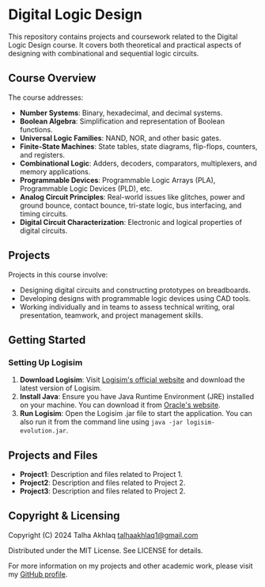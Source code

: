 # Digital Logic Design

This repository contains projects and coursework related to the Digital Logic Design course. It covers both theoretical and practical aspects of designing with combinational and sequential logic circuits.

## Course Overview

The course addresses:

- **Number Systems**: Binary, hexadecimal, and decimal systems.
- **Boolean Algebra**: Simplification and representation of Boolean functions.
- **Universal Logic Families**: NAND, NOR, and other basic gates.
- **Finite-State Machines**: State tables, state diagrams, flip-flops, counters, and registers.
- **Combinational Logic**: Adders, decoders, comparators, multiplexers, and memory applications.
- **Programmable Devices**: Programmable Logic Arrays (PLA), Programmable Logic Devices (PLD), etc.
- **Analog Circuit Principles**: Real-world issues like glitches, power and ground bounce, contact bounce, tri-state logic, bus interfacing, and timing circuits.
- **Digital Circuit Characterization**: Electronic and logical properties of digital circuits.

## Projects

Projects in this course involve:

- Designing digital circuits and constructing prototypes on breadboards.
- Developing designs with programmable logic devices using CAD tools.
- Working individually and in teams to assess technical writing, oral presentation, teamwork, and project management skills.

## Getting Started

### Setting Up Logisim

1. **Download Logisim**: Visit [Logisim's official website](https://github.com/reds-heig/logisim-evolution) and download the latest version of Logisim.
2. **Install Java**: Ensure you have Java Runtime Environment (JRE) installed on your machine. You can download it from [Oracle's website](https://www.oracle.com/java/technologies/javase-downloads.html).
3. **Run Logisim**: Open the Logisim .jar file to start the application. You can also run it from the command line using `java -jar logisim-evolution.jar`.

## Projects and Files

- **Project1**: Description and files related to Project 1.
- **Project2**: Description and files related to Project 2.
- **Project3**: Description and files related to Project 2.

## Copyright & Licensing

Copyright (C) 2024 Talha Akhlaq <talhaakhlaq1@gmail.com>

Distributed under the MIT License. See LICENSE for details.

For more information on my projects and other academic work, please visit my [GitHub profile](https://github.com/TalhaAkhlaq).
